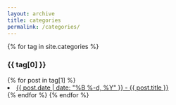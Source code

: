 ```yaml
---
layout: archive
title: categories
permalink: /categories/
---
```


<section class="catalog">

{% for tag in site.categories %}
	<h3>{{ tag[0] }}</h3>
	{% for post in tag[1] %}
	<li><a href="{{ post.url }}"><span>{{ post.date | date: "%B %-d, %Y" }}</span> - {{ post.title }}</a></li>
	{% endfor %}
{% endfor %}

</section>